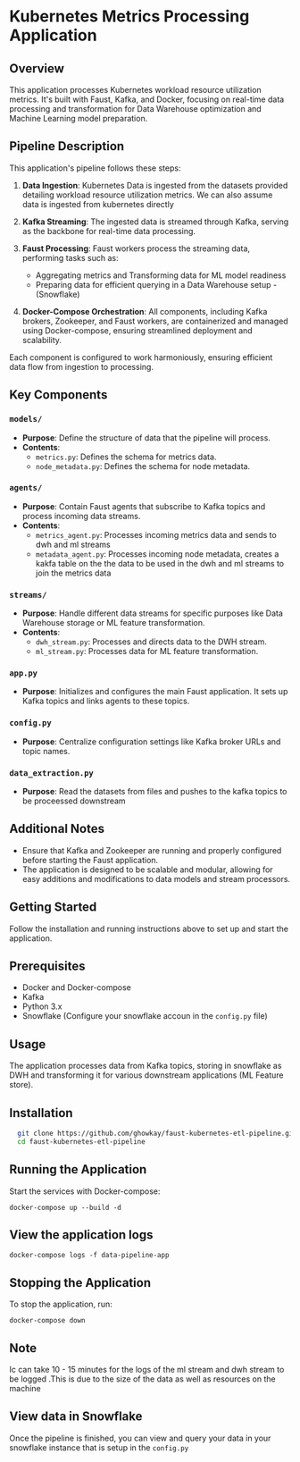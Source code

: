 # Kubernetes Metrics Processing Application

## Overview
This application processes Kubernetes workload resource utilization metrics. It's built with Faust, Kafka, and Docker, focusing on real-time data processing and transformation for Data Warehouse optimization and Machine Learning model preparation.

## Pipeline Description
This application's pipeline follows these steps:

1. **Data Ingestion**: Kubernetes Data is ingested from the datasets provided detailing workload resource utilization metrics. We can also assume data is ingested from kubernetes directly

2. **Kafka Streaming**: The ingested data is streamed through Kafka, serving as the backbone for real-time data processing.

3. **Faust Processing**: Faust workers process the streaming data, performing tasks such as:
   - Aggregating metrics and Transforming data for ML model readiness
   - Preparing data for efficient querying in a Data Warehouse setup - (Snowflake)

4. **Docker-Compose Orchestration**: All components, including Kafka brokers, Zookeeper, and Faust workers, are containerized and managed using Docker-compose, ensuring streamlined deployment and scalability.

Each component is configured to work harmoniously, ensuring efficient data flow from ingestion to processing.


## Key Components

### `models/`
- **Purpose**: Define the structure of data that the pipeline will process.
- **Contents**:
  - `metrics.py`: Defines the schema for metrics data.
  - `node_metadata.py`: Defines the schema for node metadata.

### `agents/`
- **Purpose**: Contain Faust agents that subscribe to Kafka topics and process incoming data streams.
- **Contents**:
  - `metrics_agent.py`: Processes incoming metrics data and sends to dwh and ml streams
  - `metadata_agent.py`: Processes incoming node metadata, creates a kakfa table on the the data to be used in the dwh
  and ml streams to join the metrics data

### `streams/`
- **Purpose**: Handle different data streams for specific purposes like Data Warehouse storage or ML feature transformation.
- **Contents**:
  - `dwh_stream.py`: Processes and directs data to the DWH stream.
  - `ml_stream.py`: Processes data for ML feature transformation.

### `app.py`
- **Purpose**: Initializes and configures the main Faust application. It sets up Kafka topics and links agents to these topics.

### `config.py`
- **Purpose**: Centralize configuration settings like Kafka broker URLs and topic names.

### `data_extraction.py`
- **Purpose**: Read the datasets from files and pushes to the kafka topics to be proceessed downstream


## Additional Notes
- Ensure that Kafka and Zookeeper are running and properly configured before starting the Faust application.
- The application is designed to be scalable and modular, allowing for easy additions and modifications to data models and stream processors.


## Getting Started
Follow the installation and running instructions above to set up and start the application.

## Prerequisites
- Docker and Docker-compose
- Kafka
- Python 3.x
- Snowflake (Configure your snowflake accoun in the `config.py` file)


## Usage
The application processes data from Kafka topics, storing in snowflake as DWH and transforming it for various downstream applications (ML Feature store).



## Installation

```bash
  git clone https://github.com/ghowkay/faust-kubernetes-etl-pipeline.git
  cd faust-kubernetes-etl-pipeline
```

## Running the Application
Start the services with Docker-compose:

`docker-compose up --build -d`

## View the application logs
`docker-compose logs -f data-pipeline-app`

## Stopping the Application
To stop the application, run:

`docker-compose down`

## Note
Ic can take 10 - 15 minutes for the logs of the ml stream and dwh stream to be logged .This is due to the size of the data as well as resources on the machine

## View data in Snowflake

Once the pipeline is finished, you can view and query your data in your snowflake instance that is setup in the `config.py`